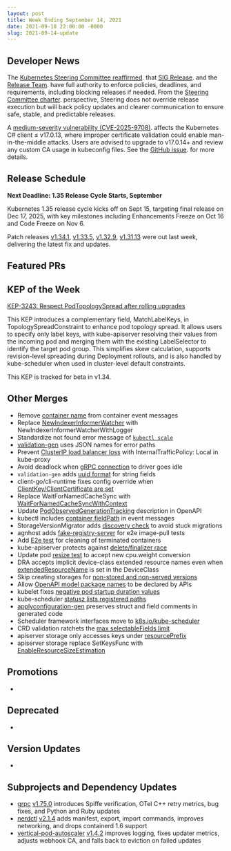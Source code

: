 ```yaml
---
layout: post
title: Week Ending September 14, 2021
date: 2021-09-18 22:00:00 -0000
slug: 2021-09-14-update
---
```


## Developer News
 
 The [Kubernetes Steering Committee reaffirmed](https://groups.google.com/a/kubernetes.io/g/dev/c/cszZqxoUyWY). that [SIG Release](https://github.com/kubernetes/community/blob/master/sig-release/charter.md). and the [Release Team](https://github.com/kubernetes/sig-release/blob/master/release-team/README.md). have full authority to enforce policies, deadlines, and requirements, including blocking releases if needed. From the [Steering Committee charter](https://github.com/kubernetes/steering/blob/main/charter.md). perspective, Steering does not override release execution but will back policy updates and clearer communication to ensure safe, stable, and predictable releases.
 
A [medium-severity vulnerability (CVE-2025-9708)](https://www.first.org/cvss/calculator/3-1#CVSS:3.1/AV:N/AC:H/PR:N/UI:R/S:U/C:H/I:H/A:N). affects the Kubernetes C# client ≤ v17.0.13, where improper certificate validation could enable man-in-the-middle attacks. Users are advised to upgrade to v17.0.14+ and review any custom CA usage in kubeconfig files. See the [GitHub issue](https://github.com/kubernetes/kubernetes/issues/134063). for more details.



## Release Schedule

**Next Deadline: 1.35 Release Cycle Starts, September**

Kubernetes 1.35 release cycle kicks off on Sept 15, targeting final release on Dec 17, 2025, with key milestones including Enhancements Freeze on Oct 16 and Code Freeze on Nov 6.

Patch releases [v1.34.1](https://github.com/kubernetes/kubernetes/blob/master/CHANGELOG/CHANGELOG-1.34.md), [v1.33.5](https://github.com/kubernetes/kubernetes/blob/master/CHANGELOG/CHANGELOG-1.33.md), [v1.32.9](https://github.com/kubernetes/kubernetes/blob/master/CHANGELOG/CHANGELOG-1.32.md), [v1.31.13](https://github.com/kubernetes/kubernetes/blob/master/CHANGELOG/CHANGELOG-1.31.md) were out last week, delivering the latest fix and updates.


## Featured PRs

## KEP of the Week

[KEP-3243: Respect PodTopologySpread after rolling upgrades](https://github.com/kubernetes/enhancements/blob/master/keps/sig-scheduling/3243-respect-pod-topology-spread-after-rolling-upgrades/README.md#kep-3243-respect-podtopologyspread-after-rolling-upgrades)

This KEP introduces a complementary field, MatchLabelKeys, in TopologySpreadConstraint to enhance pod topology spread. It allows users to specify only label keys, with kube-apiserver resolving their values from the incoming pod and merging them with the existing LabelSelector to identify the target pod group. This simplifies skew calculation, supports revision-level spreading during Deployment rollouts, and is also handled by kube-scheduler when used in cluster-level default constraints.

This KEP is tracked for beta in v1.34.

## Other Merges

* Remove [container name](https://github.com/kubernetes/kubernetes/pull/134043) from container event messages
* Replace [NewIndexerInformerWatcher](https://github.com/kubernetes/kubernetes/pull/134018) with NewIndexerInformerWatcherWithLogger
* Standardize not found error message of [`kubectl scale`](https://github.com/kubernetes/kubernetes/pull/134017)
* [validation-gen](https://github.com/kubernetes/kubernetes/pull/133973) uses JSON names for error paths
* Prevent [ClusterIP load balancer loss](https://github.com/kubernetes/kubernetes/pull/133953) with InternalTrafficPolicy: Local in kube-proxy
* Avoid deadlock when [gRPC connection](https://github.com/kubernetes/kubernetes/pull/133926) to driver goes idle
* `validation-gen` adds [uuid format](https://github.com/kubernetes/kubernetes/pull/133948) for string fields
* client-go/cli-runtime fixes config override when [ClientKey/ClientCertificate are set](https://github.com/kubernetes/kubernetes/pull/133917)
* Replace WaitForNamedCacheSync with [WaitForNamedCacheSyncWithContext](https://github.com/kubernetes/kubernetes/pull/133904)
* Update [PodObservedGenerationTracking](https://github.com/kubernetes/kubernetes/pull/133883) description in OpenAPI
* kubectl includes [container fieldPath](https://github.com/kubernetes/kubernetes/pull/133627) in event messages
* StorageVersionMigrator adds [discovery check](https://github.com/kubernetes/kubernetes/pull/133612) to avoid stuck migrations
* agnhost adds [fake-registry-server](https://github.com/kubernetes/kubernetes/pull/133272) for e2e image-pull tests
* Add [E2e test](https://github.com/kubernetes/kubernetes/pull/129240/files) for cleaning of terminated containers
* kube-apiserver protects against [delete/finalizer race](https://github.com/kubernetes/kubernetes/pull/129768)
* Update pod [resize test](https://github.com/kubernetes/kubernetes/pull/132791) to accept new cpu.weight conversion
* DRA accepts implicit device-class extended resource names even when [extendedResourceName](https://github.com/kubernetes/kubernetes/pull/133363) is set in the DeviceClass
* Skip creating storages for [non-stored and non-served versions](https://github.com/kubernetes/kubernetes/pull/130704)
* Allow [OpenAPI model package names](https://github.com/kubernetes/kubernetes/pull/131755) to be declared by APIs
* kubelet fixes [negative pod startup duration values](https://github.com/kubernetes/kubernetes/pull/131324)
* kube-scheduler [statusz lists registered paths](https://github.com/kubernetes/kubernetes/pull/132606)
* [applyconfiguration-gen](https://github.com/kubernetes/kubernetes/pull/132663) preserves struct and field comments in generated code
* Scheduler framework interfaces move to [k8s.io/kube-scheduler](https://github.com/kubernetes/kubernetes/pull/133172)
* CRD validation ratchets the [max selectableFields limit](https://github.com/kubernetes/kubernetes/pull/133187)
* apiserver storage only accesses keys under [resourcePrefix](https://github.com/kubernetes/kubernetes/pull/133871)
* apiserver storage replace SetKeysFunc with [EnableResourceSizeEstimation](https://github.com/kubernetes/kubernetes/pull/133886)


## Promotions

*

## Deprecated

*

## Version Updates

*

## Subprojects and Dependency Updates

* [grpc](https://github.com/grpc/grpc) [v1.75.0](https://github.com/grpc/grpc/releases/tag/v1.75.0) introduces Spiffe verification, OTel C++ retry metrics, bug fixes, and Python and Ruby updates
* [nerdctl](https://github.com/containerd/nerdctl) [v2.1.4](https://github.com/containerd/nerdctl/releases/tag/v2.1.4) adds manifest, export, import commands, improves networking, and drops containerd 1.6 support
* [vertical-pod-autoscaler](https://github.com/kubernetes/autoscaler/tree/master/vertical-pod-autoscaler) [v1.4.2](https://github.com/kubernetes/autoscaler/releases/tag/vertical-pod-autoscaler-1.4.2) improves logging, fixes updater metrics, adjusts webhook CA, and falls back to eviction on failed updates
